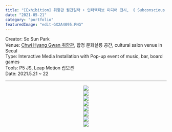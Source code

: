 ```yaml
---
title: "[Exhibition] 취향관 월간일락 + 인터렉티브 미디어 전시, 《 Subconscious 》, Seoul"
date: "2021-05-21"
category: "portfolio"
featuredImage: "edit-GX2A4095.PNG"
---
```


<div class="intro">
Creator: So Sun Park <br />
Venue: <a target="_blank" rel="noreferrer" href="https://www.instagram.com/chwihyang.gwan/">Chwi Hyang Gwan 취향관</a>, 합정 문화살롱 공간, cultural salon venue in Seoul <br />
Type: Interactive Media Installation with Pop-up event of music, bar, board games<br />
Tools: P5 JS, Leap Motion 립모션<br />
Date: 2021.5.21 ~ 22
</div>
<hr />


<figure style="display: block; margin: 0 auto; text-align: center">
<img src="edit-GX2A4010.png">
</figure>


<figure style="display: block; margin: 0 auto; text-align: center">
<img src="edit-GX2A4041.PNG">
</figure>


<figure style="display: block; margin: 0 auto; text-align: center">
<img src="edit-GX2A4095_1.PNG">
</figure>

<figure style="display: block; margin: 0 auto; text-align: center">
<img src="edit-GX2A4098.PNG">
</figure>

<figure style="display: block; margin: 0 auto; text-align: center">
<img src="edit-GX2A4117.PNG">
</figure>

<figure style="display: block; margin: 0 auto; text-align: center">
<img src="edit-GX2A4123.PNG">
</figure>

<figure style="display: block; margin: 0 auto; text-align: center">
<img src="edit-GX2A4166.PNG">
</figure>

<figure style="display: block; margin: 0 auto; text-align: center">
<img src="edit-GX2A3987.PNG">
</figure>

